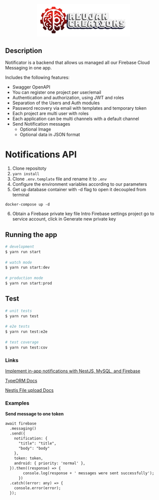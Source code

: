 <p align="center">
  <a href="https://rlujancreations.es" target="blank"><img src="./gitImages/rlujanlogo.png" width="300" alt="RLujanCreations Logo" /></a>
</p>

## Description
Notificator is a backend that allows us managed all our Firebase Cloud Messaging in one app.

Includes the following features:
* Swagger OpenAPI
* You can register one project per user/email 
* Authentication and authorization, using JWT and roles
* Separation of the Users and Auth modules
* Password recovery via email with templates and temporary token
* Each project are multi user with roles
* Each application can be multi channels with a default channel
* Send Notification messages
  * Optional Image
  * Optional data in JSON format 


# Notifications API
1. Clone repositoty
2. ```yarn install```
3. Clone `.env.template` file and rename it to `.env`
4. Configure the environment variables according to our parameters 
5. Get up database container with -d flag to open it decoupled from terminal
```
docker-compose up -d
``` 
6. Obtain a Firebase private key file 
   Intro Firebase settings project go to service account, click in Generate new private key 
   
## Running the app

```bash
# development
$ yarn run start

# watch mode
$ yarn run start:dev

# production mode
$ yarn run start:prod
```

## Test

```bash
# unit tests
$ yarn run test

# e2e tests
$ yarn run test:e2e

# test coverage
$ yarn run test:cov
```

### Links
[Implement in-app notifications with NestJS, MySQL, and Firebase](https://blog.logrocket.com/implement-in-app-notifications-nestjs-mysql-firebase)

[TypeORM Docs](https://orkhan.gitbook.io/typeorm/docs)

[Nestjs File upload Docs](https://docs.nestjs.com/techniques/file-upload)

### Examples
**Send message to one token**
```
await firebase
  .messaging()
  .send({
    notification: {
      "title": "title",
      "body": "body"
    },
    token: token,
    android: { priority: 'normal' },
  }).then((response) => {
        console.log(response + ' messages were sent successfully');
      })
  .catch((error: any) => {
    console.error(error);
  });

```